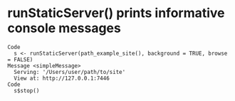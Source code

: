 # runStaticServer() prints informative console messages

    Code
      s <- runStaticServer(path_example_site(), background = TRUE, browse = FALSE)
    Message <simpleMessage>
      Serving: '/Users/user/path/to/site'
      View at: http://127.0.0.1:7446
    Code
      s$stop()

